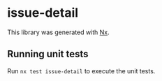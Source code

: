 # issue-detail

This library was generated with [Nx](https://nx.dev).

## Running unit tests

Run `nx test issue-detail` to execute the unit tests.
